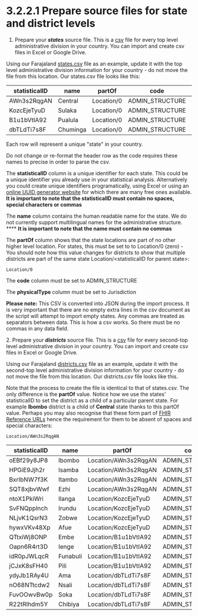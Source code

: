 # 3.2.2.1 Prepare source files for state and district levels

1. Prepare your _**states**_ source file.  This is a [csv](https://en.wikipedia.org/wiki/Comma-separated\_values) file for every top level administrative division in your country.  You can import and create csv files in Excel or Google Drive.

Using our Farajaland [states.csv](https://github.com/opencrvs/opencrvs-farajaland/blob/master/src/features/administrative/source/states.csv) file as an example, update it with the top level administrative division information for your country - do not move the file from this location.  Our states.csv file looks like this:

| statisticalID | name     | partOf     | code             | physicalType |
| ------------- | -------- | ---------- | ---------------- | ------------ |
| AWn3s2RqgAN   | Central  | Location/0 | ADMIN\_STRUCTURE | Jurisdiction |
| KozcEjeTyuD   | Sulaka   | Location/0 | ADMIN\_STRUCTURE | Jurisdiction |
| B1u1bVtIA92   | Pualula  | Location/0 | ADMIN\_STRUCTURE | Jurisdiction |
| dbTLdTi7s8F   | Chuminga | Location/0 | ADMIN\_STRUCTURE | Jurisdiction |

Each row will represent a unique "state" in your country.

Do not change or re-format the header row as the code requires these names to precise in order to parse the csv.

The **statisticalID** column is a unique identifier for each state.  This could be a unique identifier you already use in your statistical analysis.  Alternatively you could create unique identifiers programatically, using Excel or using an [online UUID generator website](https://www.345tool.com/generator/random-id-generator) for which there are many free ones available.  **It is important to note that the statisticalID must contain no spaces, special characters or commas**

The **name** column contains the human readable name for the state.  We do not currently support multilingual names for the administrative structure.  **** **It is important to note that the name must contain no commas**

The **partOf** column shows that the state locations are part of no other higher level location. For states, this must be set to to Location/0 (zero) - You should note how this value changes for districts to show that multiple districts are part of the same state Location/\<statisticalID for parent state>:

```
Location/0
```

The **code** column must be set to ADMIN\_STRUCTURE

The **physicalType** column must be set to Jurisdiction

**Please note:** This CSV is converted into JSON during the import process.  It is very important that there are no empty extra lines in the csv document as the script will attempt to import empty states.  Any commas are treated as separators between data.  This is how a csv works.  So there must be no commas in any data field.



&#x20; 2\. Prepare your _**districts**_ source file.  This is a [csv](https://en.wikipedia.org/wiki/Comma-separated\_values) file for every second-top level administrative division in your country.  You can import and create csv files in Excel or Google Drive.

Using our Farajaland [districts.csv](https://github.com/opencrvs/opencrvs-farajaland/blob/master/src/features/administrative/source/districts.csv) file as an example, update it with the second-top level administrative division information for your country - do not move the file from this location.  Our districts.csv file looks like this. &#x20;

Note that the process to create the file is identical to that of states.csv.  The only difference is the **partOf** value.  Notice how we use the states' statisticalID to set the district as a child of a particular parent state.   For example **Ibombo** district is a child of **Central** state thanks to this partOf value. Perhaps you may also recognise that these form part of [FHIR Reference URLs](https://www.hl7.org/fhir/references-definitions.html#Reference.reference) hence the requirement for them to be absent of spaces and special characters:

```
Location/AWn3s2RqgAN
```



| statisticalID | name     | partOf               | code             | physicalType |
| ------------- | -------- | -------------------- | ---------------- | ------------ |
| oEBf29y8JP8   | Ibombo   | Location/AWn3s2RqgAN | ADMIN\_STRUCTURE | Jurisdiction |
| HPGiE9Jjh2r   | Isamba   | Location/AWn3s2RqgAN | ADMIN\_STRUCTURE | Jurisdiction |
| BxrIbNW7f3K   | Itambo   | Location/AWn3s2RqgAN | ADMIN\_STRUCTURE | Jurisdiction |
| SQT8xjbvWwf   | Ezhi     | Location/AWn3s2RqgAN | ADMIN\_STRUCTURE | Jurisdiction |
| ntoX1PkiWri   | Ilanga   | Location/KozcEjeTyuD | ADMIN\_STRUCTURE | Jurisdiction |
| SvFNQpplnch   | Irundu   | Location/KozcEjeTyuD | ADMIN\_STRUCTURE | Jurisdiction |
| NLjvK1QsrN3   | Zobwe    | Location/KozcEjeTyuD | ADMIN\_STRUCTURE | Jurisdiction |
| hywxVKv48Xp   | Afue     | Location/KozcEjeTyuD | ADMIN\_STRUCTURE | Jurisdiction |
| QTtxiWj8ONP   | Embe     | Location/B1u1bVtIA92 | ADMIN\_STRUCTURE | Jurisdiction |
| Oapn6R4rt3D   | Ienge    | Location/B1u1bVtIA92 | ADMIN\_STRUCTURE | Jurisdiction |
| idR0pJWLqcR   | Funabuli | Location/B1u1bVtIA92 | ADMIN\_STRUCTURE | Jurisdiction |
| jCJxK8sFH40   | Pili     | Location/B1u1bVtIA92 | ADMIN\_STRUCTURE | Jurisdiction |
| ydyJb1RAy4U   | Ama      | Location/dbTLdTi7s8F | ADMIN\_STRUCTURE | Jurisdiction |
| nO68NTtcdw2   | Nsali    | Location/dbTLdTi7s8F | ADMIN\_STRUCTURE | Jurisdiction |
| FuvOOwvBw0p   | Soka     | Location/dbTLdTi7s8F | ADMIN\_STRUCTURE | Jurisdiction |
| R22tRIhdm5Y   | Chibiya  | Location/dbTLdTi7s8F | ADMIN\_STRUCTURE | Jurisdiction |
